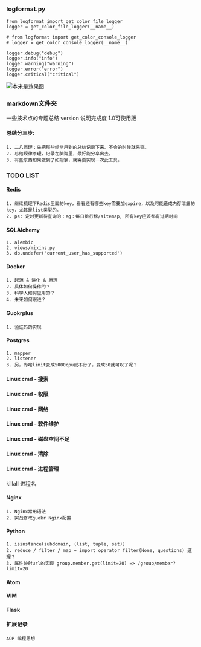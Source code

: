 ### logformat.py

```
from logformat import get_color_file_logger
logger = get_color_file_logger(__name__)

# from logformat import get_color_console_logger
# logger = get_color_console_logger(__name__)

logger.debug("debug")
logger.info("info")
logger.warning("warning")
logger.error("error")
logger.critical("critical")
```

![本来是效果图](http://3-im.guokr.com/auLjVuJNnb1w4_ByAvg5VLSDUws5yij151zwBGVSVBrcBAAAqQAAAFBO.png)


### markdown文件夹
一些技术点的专题总结
version 说明完成度 1.0可使用版

#### 总结分三步:
    1. 二八原理：先把那些经常用到的总结记录下来。不会的时候就来查。
    2. 总结规律原理，记录在脑海里，最好能分享出去。
    3. 有些东西如果做到了如指掌，就需要实现一次此工具。


### TODO LIST

#### Redis
    1. 继续梳理下Redis里面的key，看看还有哪些key需要加expire，以及可能造成内存泄露的key，尤其是list类型的。
    2. ps: 定时更新待查询的：eg：每日排行榜/sitemap, 所有key应该都有过期时间

#### SQLAlchemy
    1. alembic
    2. views/mixins.py
    3. db.undefer('current_user_has_supported')

#### Docker
    1. 起源 & 进化 & 原理
    2. 具体如何操作的？
    3. 科学人如何应用的？
    4. 未来如何跟进？

#### Guokrplus
    1. 验证码的实现

#### Postgres
    1. mapper
    2. listener
    3. 另，为啥limit变成5000cpu就不行了，变成50就可以了呢？

#### Linux cmd - 搜索

#### Linux cmd - 权限

#### Linux cmd - 网络

#### Linux cmd - 软件维护

#### Linux cmd - 磁盘空间不足

#### Linux cmd - 清除

#### Linux cmd - 进程管理
killall 进程名

#### Nginx
    1. Nginx常用语法
    2. 实战修改guokr Nginx配置

#### Python
    1. isinstance(subdomain, (list, tuple, set))
    2. reduce / filter / map + import operator filter(None, questions) 道理？
    3. 属性映射url的实现 group.member.get(limit=20) => /group/member?limit=20

#### Atom

#### VIM

#### Flask


#### 扩展记录
    AOP 编程思想
